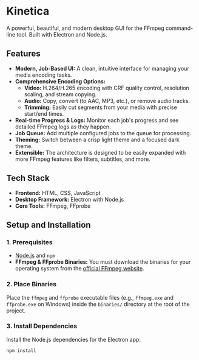 # Kinetica

A powerful, beautiful, and modern desktop GUI for the FFmpeg command-line tool. Built with Electron and Node.js.

## Features

- **Modern, Job-Based UI:** A clean, intuitive interface for managing your media encoding tasks.
- **Comprehensive Encoding Options:**
  - **Video:** H.264/H.265 encoding with CRF quality control, resolution scaling, and stream copying.
  - **Audio:** Copy, convert (to AAC, MP3, etc.), or remove audio tracks.
  - **Trimming:** Easily cut segments from your media with precise start/end times.
- **Real-time Progress & Logs:** Monitor each job's progress and see detailed FFmpeg logs as they happen.
- **Job Queue:** Add multiple configured jobs to the queue for processing.
- **Theming:** Switch between a crisp light theme and a focused dark theme.
- **Extensible:** The architecture is designed to be easily expanded with more FFmpeg features like filters, subtitles, and more.

## Tech Stack

- **Frontend:** HTML, CSS, JavaScript
- **Desktop Framework:** Electron with Node.js
- **Core Tools:** FFmpeg, FFprobe

## Setup and Installation

### 1. Prerequisites

- [Node.js](https://nodejs.org/) and `npm`
- **FFmpeg & FFprobe Binaries:** You must download the binaries for your operating system from the [official FFmpeg website](https://ffmpeg.org/download.html).

### 2. Place Binaries

Place the `ffmpeg` and `ffprobe` executable files (e.g., `ffmpeg.exe` and `ffprobe.exe` on Windows) inside the `binaries/` directory at the root of the project.

### 3. Install Dependencies

Install the Node.js dependencies for the Electron app:

```bash
npm install
```
